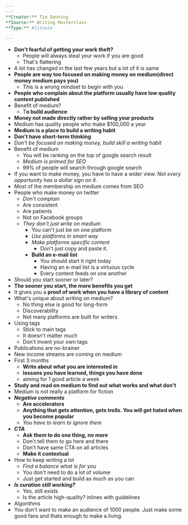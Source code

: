```yaml
---
---
**Creator:** Tim Denning
**Source:** Writing Masterclass
**Type:** #litnote 

---
```


- **Don't fearful of getting your work theft?**
	- People will always steal your work if you are good
	- That's flattering
- A lot has changed in the last few years but a lot of it is same
- **People are way too focused on making money on medium(direct money medium pays you)**
	- This is a wrong mindset to begin with you
- **People who complain about the platform usually have low quality content published**
- Benefit of medium?
	- T**o build audience**
- **Money not made directly rather by selling your products**
- Medium has quality people who make $100,000 a year
- **Medium is a place to build a writing habit**
- **Don't have short-term thinking**
- *Don't be focused on making money, build skill a writing habit*
- Benefit of medium
	- You will be ranking on the top of google search result
	- *Medium is primed for SEO*
	- 99% of people will search through google search
- If you want to make money, you have to have a wider view. *Not every opportunity has a dollar sign on it.*
- Most of the membership on medium comes from SEO
- People who make money on twitter
	- *Don't complain*
	- Are consistent 
	- Are patients
	- Not on Facebook groups
	- *They don't just write on medium*
		- You can't just be on one platform
		- *Use platforms in smart way*
		- *Make platforms specific content*
			- Don't just copy and paste it.
		- **Build an e-mail list**
			- You should start it right today
			- Having an e-mail list is a virtuous cycle
			- Every content feeds on one another
- Should you start sooner or later?
- **The sooner you start, the more benefits you get**
- It gives you a **proof of work when you have a library of content**
- What's unique about writing on medium?
	- No thing else is good for long-form
	- Discoverability
	- Not many platforms are built for writers
- Using tags
	- Stick to main tags
	- It doesn't matter much
	- Don't invent your own tags
- Publications are  no-brainer
- New income streams are coming on medium
- First 3 months
	- **Write about what you are interested in**
	- **lessons you have learned, things you have done**
	- aiming for 1 good article a week
- **Study and read on medium to find out what works and what don't** 
- Medium is not really a platform for fiction
- ***Negative comments***
	- **Are accelerators**
	- **Anything that gets attention, gets trolls. You will get hated when you become popular**
	- *You have to learn to ignore them*
- ***CTA***
	- **Ask them to do one thing, no more**
	- Don't tell them to go here and there
	- Don't have same CTA on all articles
	- **Make it contextual**
- How to keep writing a lot
	- *Find a balance what is for you*
	- You don't need to do a lot of volume
	- Just get started and build as much as you can
- ***Is curation still working?***
	- Yes, still exists
	- Is the article high-quality? inlines with guidelines
- Algorithms
- You don't want to make an audience of 1000 people. Just make some good fans and thats enough to make a living.